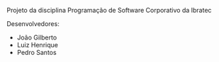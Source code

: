 Projeto da disciplina Programação de Software Corporativo da Ibratec

Desenvolvedores:

- João Gilberto
- Luiz Henrique
- Pedro Santos
